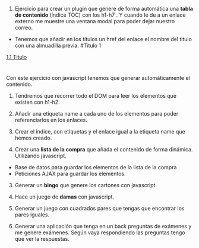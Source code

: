 
1. Ejercicio para crear un plugin que genere de forma automática una **tabla de contenido** (índice TOC) con los h1-h7 . Y cuando le de a un enlace externo me muestre una ventana modal para poder dejar nuestro correo.

- Tenemos que añadir en los títulos un <a href="#titulo"></a> href del enlace el nombre del titulo con una almuadilla previa. #Titulo 1

<a href="#titulo">1.1 Titulo</a>

<h1 name="titulo"Titulo 1></h1>


Con este ejercicio con javascript tenemos que generar automáticamente el contenido. 

  1. Tendremos que recorrer todo el DOM para leer los elementos que existen con h1-h2. 
  2. Añadir una etiqueta name a cada uno de los elementos para poder referenciarlos en los enlaces.
  3. Crear el indice, con etiquetas <a> y el enlace igual a la etiqueta name que hemos creado.


2. Crear una **lista de la compra** que añada el contenido de forma dinámica. Utilizando javascript.

- Base de datos para guardar los elementos de la lista de la compra
- Peticiones AJAX para guardar los elementos.

3. Generar un **bingo** que genere los cartones con javascript.

4. Hace un juego de **damas** con javascript.

5. Generar un juego con cuadrados pares que tengas que encontrar los pares iguales.

6. Generar una aplicación que tenga en un back preguntas de exámenes y me genere exámenes. Según vaya respondiendo las preguntas tengo que ver la respuestas.  
